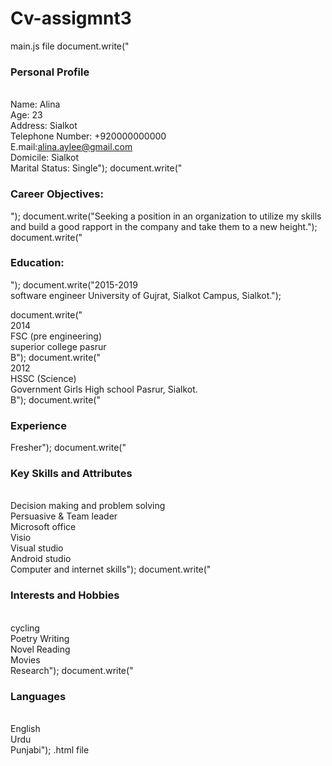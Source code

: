 # Cv-assigmnt3
main.js file
document.write("<h3>Personal Profile</h3><br>Name: Alina<br>Age: 23<br>Address: Sialkot<br>Telephone Number: +920000000000<br>E.mail:alina.aylee@gmail.com<br>Domicile: Sialkot<br>Marital Status: Single");
document.write("<h3>Career Objectives:</h3>");
document.write("Seeking a position in an organization to utilize my skills and build a good rapport in the company and take them to a new height.");
document.write("<h3>Education:</h3>");
document.write("2015-2019 <br>  software engineer     University of Gujrat, Sialkot Campus, Sialkot.");     

document.write("<br>2014 <br>  FSC (pre engineering) <br>  superior college pasrur<br> B");
document.write("<br>2012 <br>   HSSC (Science)    <br>  Government Girls High school Pasrur, Sialkot. <br> B");
document.write("<h3>Experience</h3>Fresher");
document.write("<h3>Key Skills and Attributes</h3><br>Decision making and problem solving<br>Persuasive & Team leader<br>Microsoft office<br>Visio <br>Visual studio <br>Android studio<br>Computer and internet skills");
document.write("<h3>Interests and Hobbies</h3><br> cycling<br>Poetry Writing<br>	Novel Reading<br>	Movies<br>	Research");
document.write("<h3>Languages</h3><br>English<br>Urdu<br>Punjabi");
.html file
<!DOCTYPE html>
<html lang="en">
  <head>
    <meta charset="utf-8" />
    <meta name="viewport" content="width=device-width, initial-scale=1" />
    <meta name="theme-color" content="#000000" />
    <title>Cv</title>
</head>
<body>
    <script src="main.js"> </script>
        </body>
        </html>
